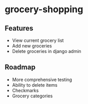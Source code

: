 # grocery-shopping

## Features
 - View current grocery list
 - Add new groceries
 - Delete groceries in django admin
 
 
## Roadmap
 - More comprehensive testing
 - Ability to delete items
 - Checkmarks
 - Grocery categories
